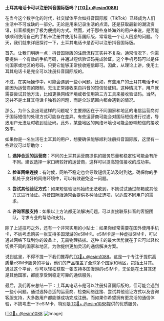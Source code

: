 **土耳其电话卡可以注册抖音国际版吗？[[TG💪+ @esim1088](https://t.me/s/esim1088)]**

在当今这个数字化的时代，社交媒体平台如抖音国际版（TikTok）已经成为人们生活中不可或缺的一部分。无论是用来记录生活的点滴，还是获取最新的潮流资讯，抖音都提供了极为便捷的方式。然而，对于那些身处海外的用户来说，是否能够顺利使用自己的手机卡注册并使用抖音国际版，常常是一个让人困惑的问题。今天，我们就来详细探讨一下，土耳其电话卡是否可以注册抖音国际版。

首先，让我们明确一点：抖音国际版的注册流程其实并不复杂。通常情况下，你需要提供一个有效的手机号码，并通过短信验证码完成验证。这个手机号码可以是任何国家或地区的号码，只要它能够正常接收短信即可。因此，从理论上讲，使用土耳其电话卡是完全可以注册抖音国际版的。

不过，在实际操作中，可能会遇到一些小问题。比如，有些用户的土耳其电话卡可能因为运营商的限制，无法正常接收来自抖音的短信验证码。这种情况下，用户就需要尝试其他方法，比如更换网络环境或者使用第三方工具来接收验证码。当然，这并不是土耳其电话卡独有的问题，而是全球范围内都会遇到的情况。

那么，为什么会出现这样的问题呢？主要原因在于不同国家和地区的电信运营商对于国际短信的处理方式可能存在差异。有些运营商可能会对国际短信进行过滤，导致用户无法及时收到验证码。此外，某些地区的网络环境也可能会影响短信的接收效率。

如果你是一名生活在土耳其的用户，想要确保能够顺利注册抖音国际版，这里有一些建议可以帮助你：

1. **选择合适的运营商**：不同的土耳其运营商提供的服务质量和稳定性可能会有所不同。建议选择一家口碑较好的运营商，这样可以提高短信接收的成功率。

2. **检查网络连接**：有时候，网络不稳定也会导致短信无法及时到达。确保你的手机处于良好的网络环境中，可以有效避免这一问题。

3. **尝试其他验证方式**：如果短信验证码始终无法收到，不妨试试通过邮箱或其他方式进行验证。抖音国际版通常会提供多种验证选项，以适应不同用户的需求。

4. **咨询客服支持**：如果以上方法都无法解决问题，可以直接联系抖音的客服团队，寻求专业的帮助和支持。

除了上述技巧之外，还有一个非常实用的小贴士：如果你经常需要在国外使用手机卡，不妨考虑购买一张支持多国漫游的eSIM卡。eSIM卡是一种虚拟SIM卡，可以通过网络下载到你的设备上，无需物理插拔。这种卡的最大优势就在于它可以轻松切换不同的国家和地区，为你提供更加灵活的通信解决方案。

说到这里，不得不提一下我们推荐的[TG💪+ @esim1088](https://t.me/s/esim1088)。这是一个专注于提供高质量eSIM卡服务的平台，他们的产品覆盖了全球多个国家和地区，包括土耳其。通过这个平台，你可以轻松获取一张支持多国漫游的eSIM卡，无论是在土耳其还是其他国家，都能享受到稳定可靠的通信服务。

最后，我们再来总结一下：土耳其电话卡是可以注册抖音国际版的，但可能会遇到一些小问题。通过选择合适的运营商、检查网络连接、尝试其他验证方式以及咨询客服支持，大多数用户都能够成功完成注册。而如果你希望拥有更灵活的通信体验，不妨考虑一下eSIM卡，特别是[TG💪+ @esim1088](https://t.me/s/esim1088)提供的优质服务。

[[TG💪+ @esim1088](https://t.me/s/esim1088) ![Image](https://i.postimg.cc/4NQfJmqS/Snipaste-2025-05-13-00-14-12.png)]